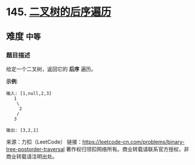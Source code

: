 # 145. [二叉树的后序遍历](https://leetcode-cn.com/problems/binary-tree-postorder-traversal/)  
<font size=5> 难度 `中等` </font>
---

### 题目描述

给定一个二叉树，返回它的 **后序** 遍历。

**示例**:
```
输入: [1,null,2,3]  
   1
    \
     2
    /
   3 

输出: [3,2,1]
```
来源：力扣（LeetCode）
链接：https://leetcode-cn.com/problems/binary-tree-postorder-traversal
著作权归领扣网络所有。商业转载请联系官方授权，非商业转载请注明出处。
